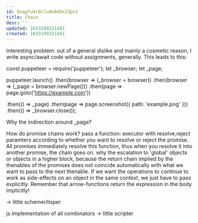 ```yaml
---
id: 8vqgfu4r8clu4o64bx23pv1
title: Chain
desc: ''
updated: 1633199321481
created: 1633199321481
---
```


interesting problem:
out of a general dislike and mainly a cosmetic reason, I write async/await code without assignments, generally.
This leads to this:

const puppeteer = require('puppeteer');
let _browser;
let _page;

puppeteer.launch()
 .then(browser => (_browser = browser))
 .then(browser => (_page = browser.newPage()))
 .then(page => page.goto('https://example.com'))

 .then(() => _page)
 .then(page => page.screenshot({ path: 'example.png' }))
 .then(() => _browser.close());

Why the indirection around _page?

How do promise chains work?
pass a function: executor with resolve,reject paramters according to whether you want to resolve or reject the promise. All promises immediately resolve this function, thus when you resolve it into another promise, the chain goes on.
why the escalation to 'global' objects or objects in a higher block, because the return chain implied by the thenables of the promises does not coincide automatically with what we want to pass to the next thenable. If we want the operations to continue to work as side-effects on an object in the same context, we just have to pass explicitly.
Remember that arrow-functions return the expression in the body implicitly!

-> little schemer/lisper

js implementation of all combinators
-> little scripter
